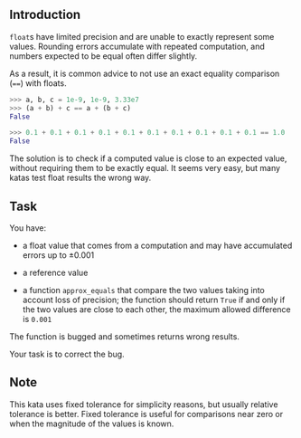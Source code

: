 ## Introduction

`float`s have limited precision and are unable to exactly represent some values. Rounding errors accumulate with repeated computation, and numbers expected to be equal often differ slightly.

As a result, it is common advice to not use an exact equality comparison (`==`) with floats.

```python
>>> a, b, c = 1e-9, 1e-9, 3.33e7
>>> (a + b) + c == a + (b + c)
False

>>> 0.1 + 0.1 + 0.1 + 0.1 + 0.1 + 0.1 + 0.1 + 0.1 + 0.1 + 0.1 == 1.0
False
```

The solution is to check if a computed value is close to an expected value, without requiring them to be exactly equal. It seems very easy, but many katas test float results the wrong way.


## Task

You have:
- a float value that comes from a computation and may have accumulated errors up to ±0.001
- a reference value

- a function `approx_equals` that compare the two values taking into account loss of precision; the function should return `True` if and only if the two values are close to each other, the maximum allowed difference is `0.001`

The function is bugged and sometimes returns wrong results.

Your task is to correct the bug.


## Note

This kata uses fixed tolerance for simplicity reasons, but usually relative tolerance is better. Fixed tolerance is useful for comparisons near zero or when the magnitude of the values is known.
